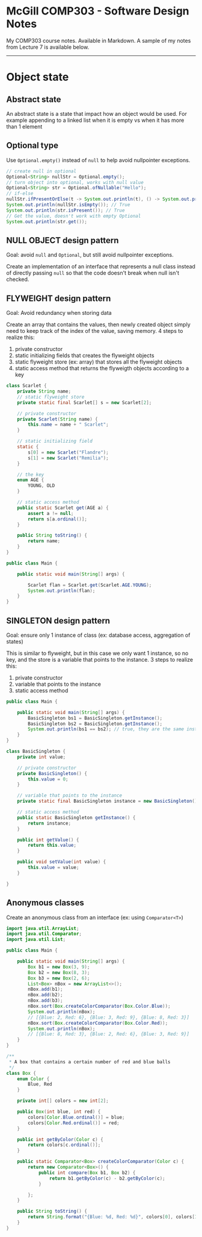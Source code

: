 # McGill COMP303 - Software Design Notes

My COMP303 course notes. Available in Markdown. A sample of my notes from Lecture 7 is available below.

---

# Object state

## Abstract state

An abstract state is a state that impact how an object would be used. For example appending to a linked list when it is empty vs when it has more than 1 element

## Optional type

Use `Optional.empty()` instead of `null` to help avoid nullpointer exceptions.
```java
// create null in optional
Optional<String> nullStr = Optional.empty();
// turn object into optional, works with null value
Optional<String> str = Optional.ofNullable("Hello");
// if-else
nullStr.ifPresentOrElse(t -> System.out.println(t), () -> System.out.println("String is empty"));
System.out.println(nullStr.isEmpty()); // True
System.out.println(str.isPresent()); // True
// Get the value, doesn't work with empty Optional
System.out.println(str.get());
```

## NULL OBJECT design pattern

Goal: avoid `null` and `Optional`, but still avoid nullpointer exceptions.

Create an implementation of an interface that represents a null class instead of directly passing `null` so that the code doesn't break when null isn't checked.


## FLYWEIGHT design pattern

Goal: Avoid redundancy when storing data

Create an array that contains the values, then newly created object simply need to keep track of the index of the value, saving memory. 4 steps to realize this:
1. private constructor
2. static initializing fields that creates the flyweight objects
3. static flyweight store (ex: array) that stores all the flyweight objects
4. static access method that returns the flyweigth objects according to a key
```java
class Scarlet {
    private String name;
    // static flyweight store
    private static final Scarlet[] s = new Scarlet[2];

    // private constructor
    private Scarlet(String name) {
        this.name = name + " Scarlet";
    }

    // static initializing field
    static {
        s[0] = new Scarlet("Flandre");
        s[1] = new Scarlet("Remilia");
    }

    // the key
    enum AGE {
        YOUNG, OLD
    }

    // static access method
    public static Scarlet get(AGE a) {
        assert a != null;
        return s[a.ordinal()];
    }

    public String toString() {
        return name;
    }
}

public class Main {

    public static void main(String[] args) {

        Scarlet flan = Scarlet.get(Scarlet.AGE.YOUNG);
        System.out.println(flan);
    }
}
```

## SINGLETON design pattern

Goal: ensure only 1 instance of class (ex: database access, aggregation of states)

This is similar to flyweight, but in this case we only want 1 instance, so no key, and the store is a variable that points to the instance. 3 steps to realize this:
1. private constructor
2. variable that points to the instance
3. static access method
```java
public class Main {

    public static void main(String[] args) {
        BasicSingleton bs1 = BasicSingleton.getInstance();
        BasicSingleton bs2 = BasicSingleton.getInstance();
        System.out.println(bs1 == bs2); // true, they are the same instance
    }
}

class BasicSingleton {
    private int value;

    // private constructor
    private BasicSingleton() {
        this.value = 0;
    }

    // variable that points to the instance
    private static final BasicSingleton instance = new BasicSingleton();

    // static access method
    public static BasicSingleton getInstance() {
        return instance;
    }

    public int getValue() {
        return this.value;
    }

    public void setValue(int value) {
        this.value = value;
    }

}
```

## Anonymous classes

Create an anonymous class from an interface (ex: using `Comparator<T>`)
```java
import java.util.ArrayList;
import java.util.Comparator;
import java.util.List;

public class Main {

    public static void main(String[] args) {
        Box b1 = new Box(3, 9);
        Box b2 = new Box(8, 3);
        Box b3 = new Box(2, 6);
        List<Box> nBox = new ArrayList<>();
        nBox.add(b1);
        nBox.add(b2);
        nBox.add(b3);
        nBox.sort(Box.createColorComparator(Box.Color.Blue));
        System.out.println(nBox);
        // [{Blue: 2, Red: 6}, {Blue: 3, Red: 9}, {Blue: 8, Red: 3}]
        nBox.sort(Box.createColorComparator(Box.Color.Red));
        System.out.println(nBox);
        // [{Blue: 8, Red: 3}, {Blue: 2, Red: 6}, {Blue: 3, Red: 9}]
    }
}

/**
 * A box that contains a certain number of red and blue balls
 */
class Box {
    enum Color {
        Blue, Red
    }

    private int[] colors = new int[2];

    public Box(int blue, int red) {
        colors[Color.Blue.ordinal()] = blue;
        colors[Color.Red.ordinal()] = red;
    }

    public int getByColor(Color c) {
        return colors[c.ordinal()];
    }

    public static Comparator<Box> createColorComparator(Color c) {
        return new Comparator<Box>() {
            public int compare(Box b1, Box b2) {
                return b1.getByColor(c) - b2.getByColor(c);
            }

        };
    }

    public String toString() {
        return String.format("{Blue: %d, Red: %d}", colors[0], colors[1]);
    }
}
```